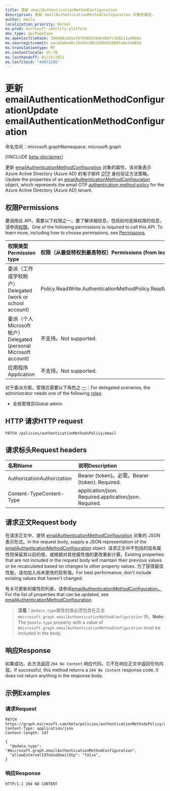 ```yaml
---
title: 更新 emailAuthenticationMethodConfiguration
description: 更新 emailAuthenticationMethodConfiguration 对象的属性。
author: mmcla
localization_priority: Normal
ms.prod: microsoft-identity-platform
doc_type: apiPageType
ms.openlocfilehash: 390d88cb91e7b7646b5569e46bfc568211ad0b8a
ms.sourcegitcommit: eacd2a6e46c19dd3cd8519592b1668fabe14d85d
ms.translationtype: MT
ms.contentlocale: zh-CN
ms.lasthandoff: 01/15/2021
ms.locfileid: "49873295"
---
```

# <a name="update-emailauthenticationmethodconfiguration"></a><span data-ttu-id="4d30a-103">更新 emailAuthenticationMethodConfiguration</span><span class="sxs-lookup"><span data-stu-id="4d30a-103">Update emailAuthenticationMethodConfiguration</span></span>

<span data-ttu-id="4d30a-104">命名空间：microsoft.graph</span><span class="sxs-lookup"><span data-stu-id="4d30a-104">Namespace: microsoft.graph</span></span>

[!INCLUDE [beta-disclaimer](../../includes/beta-disclaimer.md)]

<span data-ttu-id="4d30a-105">更新 [emailAuthenticationMethodConfiguration](../resources/emailauthenticationmethodconfiguration.md) 对象的属性，该对象表示 Azure Active Directory (Azure AD) 的电子邮件 [OTP](../resources/authenticationmethodspolicies-overview.md) 身份验证方法策略。</span><span class="sxs-lookup"><span data-stu-id="4d30a-105">Update the properties of an [emailAuthenticationMethodConfiguration](../resources/emailauthenticationmethodconfiguration.md) object, which represents the email OTP [authentication method policy](../resources/authenticationmethodspolicies-overview.md) for the Azure Active Directory (Azure AD) tenant.</span></span>

## <a name="permissions"></a><span data-ttu-id="4d30a-106">权限</span><span class="sxs-lookup"><span data-stu-id="4d30a-106">Permissions</span></span>
<span data-ttu-id="4d30a-p101">要调用此 API，需要以下权限之一。要了解详细信息，包括如何选择权限的信息，请参阅[权限](/graph/permissions-reference)。</span><span class="sxs-lookup"><span data-stu-id="4d30a-p101">One of the following permissions is required to call this API. To learn more, including how to choose permissions, see [Permissions](/graph/permissions-reference).</span></span>

|<span data-ttu-id="4d30a-109">权限类型</span><span class="sxs-lookup"><span data-stu-id="4d30a-109">Permission type</span></span>|<span data-ttu-id="4d30a-110">权限（从最低特权到最高特权）</span><span class="sxs-lookup"><span data-stu-id="4d30a-110">Permissions (from least to most privileged)</span></span>|
|:---|:---|
|<span data-ttu-id="4d30a-111">委派（工作或学校帐户）</span><span class="sxs-lookup"><span data-stu-id="4d30a-111">Delegated (work or school account)</span></span>|<span data-ttu-id="4d30a-112">Policy.ReadWrite.AuthenticationMethod</span><span class="sxs-lookup"><span data-stu-id="4d30a-112">Policy.ReadWrite.AuthenticationMethod</span></span>|
|<span data-ttu-id="4d30a-113">委派（个人 Microsoft 帐户）</span><span class="sxs-lookup"><span data-stu-id="4d30a-113">Delegated (personal Microsoft account)</span></span>|<span data-ttu-id="4d30a-114">不支持。</span><span class="sxs-lookup"><span data-stu-id="4d30a-114">Not supported.</span></span>|
|<span data-ttu-id="4d30a-115">应用程序</span><span class="sxs-lookup"><span data-stu-id="4d30a-115">Application</span></span>|<span data-ttu-id="4d30a-116">不支持。</span><span class="sxs-lookup"><span data-stu-id="4d30a-116">Not supported.</span></span>|

<span data-ttu-id="4d30a-117">对于委派方案，管理员需要以下角色之 [一](/azure/active-directory/users-groups-roles/directory-assign-admin-roles#available-roles)：</span><span class="sxs-lookup"><span data-stu-id="4d30a-117">For delegated scenarios, the administrator needs one of the following [roles](/azure/active-directory/users-groups-roles/directory-assign-admin-roles#available-roles):</span></span>

* <span data-ttu-id="4d30a-118">全局管理员</span><span class="sxs-lookup"><span data-stu-id="4d30a-118">Global admin</span></span>

## <a name="http-request"></a><span data-ttu-id="4d30a-119">HTTP 请求</span><span class="sxs-lookup"><span data-stu-id="4d30a-119">HTTP request</span></span>

<!-- {
  "blockType": "ignored"
}
-->

```http
PATCH /policies/authenticationMethodsPolicy/email
```

## <a name="request-headers"></a><span data-ttu-id="4d30a-120">请求标头</span><span class="sxs-lookup"><span data-stu-id="4d30a-120">Request headers</span></span>

|<span data-ttu-id="4d30a-121">名称</span><span class="sxs-lookup"><span data-stu-id="4d30a-121">Name</span></span>|<span data-ttu-id="4d30a-122">说明</span><span class="sxs-lookup"><span data-stu-id="4d30a-122">Description</span></span>|
|:---|:---|
|<span data-ttu-id="4d30a-123">Authorization</span><span class="sxs-lookup"><span data-stu-id="4d30a-123">Authorization</span></span>|<span data-ttu-id="4d30a-p102">Bearer {token}。必需。</span><span class="sxs-lookup"><span data-stu-id="4d30a-p102">Bearer {token}. Required.</span></span>|
|<span data-ttu-id="4d30a-126">Content-Type</span><span class="sxs-lookup"><span data-stu-id="4d30a-126">Content-Type</span></span>|<span data-ttu-id="4d30a-p103">application/json. Required.</span><span class="sxs-lookup"><span data-stu-id="4d30a-p103">application/json. Required.</span></span>|

## <a name="request-body"></a><span data-ttu-id="4d30a-129">请求正文</span><span class="sxs-lookup"><span data-stu-id="4d30a-129">Request body</span></span>

<span data-ttu-id="4d30a-130">在请求正文中，提供 [emailAuthenticationMethodConfiguration](../resources/emailauthenticationmethodconfiguration.md) 对象的 JSON 表示形式。</span><span class="sxs-lookup"><span data-stu-id="4d30a-130">In the request body, supply a JSON representation of the [emailAuthenticationMethodConfiguration](../resources/emailauthenticationmethodconfiguration.md) object.</span></span> <span data-ttu-id="4d30a-131">请求正文中不包括的现有属性将保留其以前的值，或根据对其他属性值的更改重新计算。</span><span class="sxs-lookup"><span data-stu-id="4d30a-131">Existing properties that are not included in the request body will maintain their previous values or be recalculated based on changes to other property values.</span></span> <span data-ttu-id="4d30a-132">为了获得最佳性能，请勿加入尚未更改的现有值。</span><span class="sxs-lookup"><span data-stu-id="4d30a-132">For best performance, don't include existing values that haven't changed.</span></span>

<span data-ttu-id="4d30a-133">有关可更新的属性的列表，请参阅[emailAuthenticationMethodConfiguration。](../resources/emailauthenticationmethodconfiguration.md)</span><span class="sxs-lookup"><span data-stu-id="4d30a-133">For the list of properties that can be updated, see [emailAuthenticationMethodConfiguration](../resources/emailauthenticationmethodconfiguration.md).</span></span>

><span data-ttu-id="4d30a-134">**注意：**`@odata.type`属性的值必须包含在正文 `#microsoft.graph.emailAuthenticationMethodConfiguration` 中。</span><span class="sxs-lookup"><span data-stu-id="4d30a-134">**Note:** The `@odata.type` property with a value of `#microsoft.graph.emailAuthenticationMethodConfiguration` must be included in the body.</span></span>

## <a name="response"></a><span data-ttu-id="4d30a-135">响应</span><span class="sxs-lookup"><span data-stu-id="4d30a-135">Response</span></span>

<span data-ttu-id="4d30a-p105">如果成功，此方法返回 `204 No Content` 响应代码。它不在响应正文中返回任何内容。</span><span class="sxs-lookup"><span data-stu-id="4d30a-p105">If successful, this method returns a `204 No Content` response code. It does not return anything in the response body.</span></span>

## <a name="examples"></a><span data-ttu-id="4d30a-138">示例</span><span class="sxs-lookup"><span data-stu-id="4d30a-138">Examples</span></span>

### <a name="request"></a><span data-ttu-id="4d30a-139">请求</span><span class="sxs-lookup"><span data-stu-id="4d30a-139">Request</span></span>
<!-- {
  "blockType": "request",
  "name": "update_emailauthenticationmethodconfiguration"
}
-->

```http
PATCH https://graph.microsoft.com/beta/policies/authenticationMethodsPolicy/authenticationMethodConfiguration/email
Content-Type: application/json
Content-length: 147

{
  "@odata.type": "#microsoft.graph.emailAuthenticationMethodConfiguration",
  "allowExternalIdToUseEmailOtp": "false",
}
```

### <a name="response"></a><span data-ttu-id="4d30a-140">响应</span><span class="sxs-lookup"><span data-stu-id="4d30a-140">Response</span></span>

<!-- {
  "blockType": "response",
  "truncated": true
}
-->

```http
HTTP/1.1 204 NO CONTENT
```

